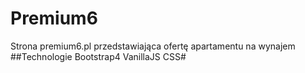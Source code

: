 # Premium6
Strona premium6.pl przedstawiająca ofertę apartamentu na wynajem
##Technologie 
Bootstrap4
VanillaJS
CSS#
